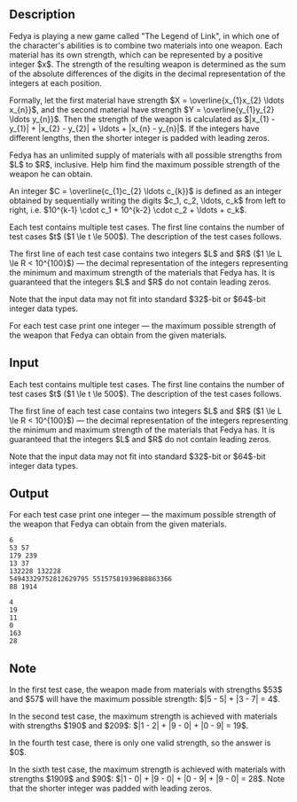 ## Description

<div><p>Fedya is playing a new game called "The Legend of Link", in which one of the character's abilities is to combine two materials into one weapon. Each material has its own strength, which can be represented by a positive integer $x$. The strength of the resulting weapon is determined as the sum of the absolute differences of the digits in the <span class="tex-font-style-bf">decimal</span> representation of the integers at each position.</p><p>Formally, let the first material have strength $X = \overline{x_{1}x_{2} \ldots x_{n}}$, and the second material have strength $Y = \overline{y_{1}y_{2} \ldots y_{n}}$. Then the strength of the weapon is calculated as $|x_{1} - y_{1}| + |x_{2} - y_{2}| + \ldots + |x_{n} - y_{n}|$. If the integers have different lengths, then the shorter integer is <span class="tex-font-style-bf">padded with leading zeros</span>.</p><p>Fedya has an unlimited supply of materials with all possible strengths from $L$ to $R$, inclusive. Help him find the maximum possible strength of the weapon he can obtain.</p><p>An integer $C = \overline{c_{1}c_{2} \ldots c_{k}}$ is defined as an integer obtained by sequentially writing the digits $c_1, c_2, \ldots, c_k$ from left to right, i.e. $10^{k-1} \cdot c_1 + 10^{k-2} \cdot c_2 + \ldots + c_k$.</p></div><div class="input-specification"><p>Each test contains multiple test cases. The first line contains the number of test cases $t$ ($1 \le t \le 500$). The description of the test cases follows.</p><p>The first line of each test case contains two integers $L$ and $R$ ($1 \le L \le R &lt; 10^{100}$)&nbsp;— the decimal representation of the integers representing the minimum and maximum strength of the materials that Fedya has. It is guaranteed that the integers $L$ and $R$ do not contain leading zeros.</p><p>Note that the input data may not fit into standard $32$-bit or $64$-bit integer data types.</p></div><div class="output-specification"><p>For each test case print one integer&nbsp;— the maximum possible strength of the weapon that Fedya can obtain from the given materials.</p></div>

## Input

<p>Each test contains multiple test cases. The first line contains the number of test cases $t$ ($1 \le t \le 500$). The description of the test cases follows.</p><p>The first line of each test case contains two integers $L$ and $R$ ($1 \le L \le R &lt; 10^{100}$)&nbsp;— the decimal representation of the integers representing the minimum and maximum strength of the materials that Fedya has. It is guaranteed that the integers $L$ and $R$ do not contain leading zeros.</p><p>Note that the input data may not fit into standard $32$-bit or $64$-bit integer data types.</p>

## Output

<p>For each test case print one integer&nbsp;— the maximum possible strength of the weapon that Fedya can obtain from the given materials.</p>





```input1|2,4,6
6
53 57
179 239
13 37
132228 132228
54943329752812629795 55157581939688863366
88 1914
```




```output1
4
19
11
0
163
28
```



## Note

<p>In the first test case, the weapon made from materials with strengths $53$ and $57$ will have the maximum possible strength: $|5 - 5| + |3 - 7| = 4$.</p><p>In the second test case, the maximum strength is achieved with materials with strengths $190$ and $209$: $|1 - 2| + |9 - 0| + |0 - 9| = 19$.</p><p>In the fourth test case, there is only one valid strength, so the answer is $0$.</p><p>In the sixth test case, the maximum strength is achieved with materials with strengths $1909$ and $90$: $|1 - 0| + |9 - 0| + |0 - 9| + |9 - 0| = 28$. Note that the shorter integer was padded with leading zeros.</p>
